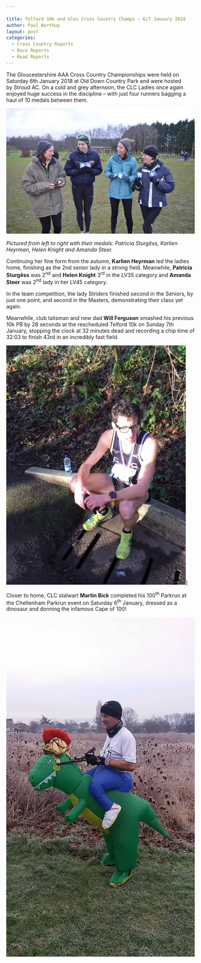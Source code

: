 ```yaml
---

title: Telford 10k and Glos Cross Country Champs – 6/7 January 2018
author: Paul Northup
layout: post
categories:
  - Cross Country Reports
  - Race Reports
  - Road Reports
---
```

The Gloucestershire AAA Cross Country Championships were held on Saturday 6th January 2018 at Old Down Country Park and were hosted by Stroud AC. On a cold and grey afternoon, the CLC Ladies once again enjoyed huge success in the discipline – with just four runners bagging a haul of 10 medals between them.

<img src="/images/2018/01/Ladies-County-Champs-2108.jpg" alt="Ladies-County-Champs-2108"/>

<p>
  <em>Pictured from left to right with their medals: Patricia Sturgêss, Karlien Heyrman, Helen Knight and Amanda Steer.</em>
</p>

Continuing her fine form from the autumn, **Karlien Heyrman** led the ladies home, finishing as the 2nd senior lady in a strong field. Meanwhile, **Patricia Sturgêss** was 2<sup>nd</sup> and **Helen Knight** 3<sup>rd</sup> in the LV35 category and **Amanda Steer** was 2<sup>nd</sup> lady in her LV45 category.

In the team competition, the lady Striders finished second in the Seniors, by just one point, and second in the Masters, demonstrating their class yet again.

Meanwhile, club talisman and new dad **Will Ferguson** smashed his previous 10k PB by 28 seconds at the rescheduled Telford 10k on Sunday 7th January, stopping the clock at 32 minutes dead and recording a chip time of 32:03 to finish 43rd in an incredibly fast field.

<img src="/images/2018/01/Will-Ferguson-Telford-10k-e1515362994620.jpg" alt="Will-Ferguson-Telford-10k" />]

Closer to home, CLC stalwart **Martin Bick** completed his 100<sup>th</sup> Parkrun at the Cheltenham Parkrun event on Saturday 6<sup>th</sup> January, dressed as a dinosaur and donning the infamous Cape of 100!

<img src="/images/2018/01/Martin-Bick-100th.jpg" alt="Martin-Bick-100th"/>
